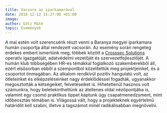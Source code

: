 ```yaml
---
title: Vacsora az iparkamarával
date: 2018-12-12 15:27:00 +01:00
image: 
author: Götz Máté
topic: Események
---
```


A mai estén volt szerencsénk részt venni a Baranya megyei iparkamara humán csoportja által rendezett vacsorán. Az esemény során rengeteg érdekes embert ismertünk meg, többek között a [Crosssec Solutions](https://crosssec.com) operatív igazgatóját, adatvédelmi vezetőjét és szervezetfejlesztőjét. A humán klub többségében HR-es témákkal foglalkozó szakemberekből áll, ezért elsősorban ebből a szempontból közelítettük meg projektjeinket, és a csoportot önmagában.
Az alkalom rendkívül pozitív hangulatú volt, az ötleteinket és elképzeléseinket nagy érdeklődéssel fogadták, ugyanakkor megosztották a kétségeiket, felvetéseiket is.  Hihetetlenül hasznos volt számunkra, hogy beletekinthettünk az átellenes oldal nézőpontjába is, valamint egy csomó praktikus tippet kaptunk úgy csapatmenedzsment, mint időbeosztás témában is. Világossá vált, hogy a projekteknek egyértelmű határidőt kell szabni, illetve a tagszámot minél radikálisabban megnövelni.